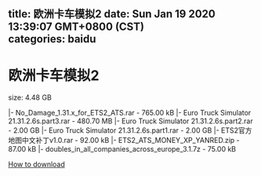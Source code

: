 
title: 欧洲卡车模拟2
date: Sun Jan 19 2020 13:39:07 GMT+0800 (CST)    
categories: baidu
---

# 欧洲卡车模拟2
size: 4.48 GB
 
 
|- No_Damage_1.31.x_for_ETS2_ATS.rar - 765.00 kB
|- Euro Truck Simulator 21.31.2.6s.part3.rar - 480.70 MB
|- Euro Truck Simulator 21.31.2.6s.part2.rar - 2.00 GB
|- Euro Truck Simulator 21.31.2.6s.part1.rar - 2.00 GB
|- ETS2官方地图中文补丁v1.0.rar - 92.00 kB
|- ETS2_ATS_MONEY_XP_YANRED.zip - 87.00 kB
|- doubles_in_all_companies_across_europe_3.1.7z - 75.00 kB

[How to download](https://bpcam.bemobtrk.com/go/2ceec3aa-1ca2-46d6-b9ff-aaa5c184517c?jno=2545)